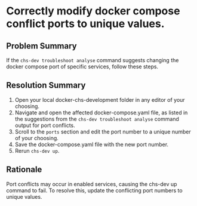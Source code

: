 # Correctly modify docker compose conflict ports to unique values.

## Problem Summary

If the `chs-dev troubleshoot analyse` command suggests changing the docker compose port of specific services, follow these steps.

## Resolution Summary

1. Open your local docker-chs-development folder in any editor of your choosing.
2. Navigate and open the affected docker-compose.yaml file, as listed in the suggestions from the `chs-dev troubleshoot analyse` command output for port conflicts.
3. Scroll to the `ports` section and edit the port number to a unique number of your choosing.
4. Save the docker-compose.yaml file with the new port number.
5. Rerun `chs-dev up`.


## Rationale

Port conflicts may occur in enabled services, causing the chs-dev up command to fail.
To resolve this, update the conflicting port numbers to unique values.
